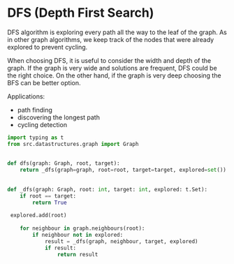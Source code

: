 # DFS (Depth First Search)

DFS algorithm is exploring every path all the way to the leaf of the graph. As in other graph algorithms, we keep track of the nodes that were already explored to prevent cycling.

When choosing DFS, it is useful to consider the width and depth of the graph. If the graph is very wide and solutions are frequent, DFS could be the right choice. On the other hand, if the graph is very deep choosing the BFS can be better option.

Applications:
- path finding
- discovering the longest path
- cycling detection

```Python
import typing as t  
from src.datastructures.graph import Graph  
  
  
def dfs(graph: Graph, root, target):  
    return _dfs(graph=graph, root=root, target=target, explored=set())  
  
  
def _dfs(graph: Graph, root: int, target: int, explored: t.Set):  
    if root == target:  
        return True  
  
 explored.add(root)  
  
    for neighbour in graph.neighbours(root):  
        if neighbour not in explored:  
            result = _dfs(graph, neighbour, target, explored)  
            if result:  
                return result
```
